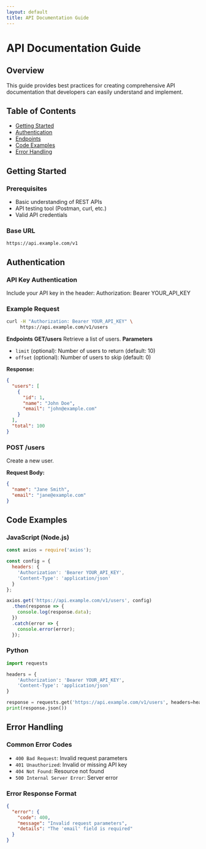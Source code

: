 ```yaml
---
layout: default
title: API Documentation Guide
---
```

# API Documentation Guide

## Overview
This guide provides best practices for creating comprehensive API documentation that developers can easily understand and implement.

## Table of Contents
- [Getting Started](#getting-started)
- [Authentication](#authentication)
- [Endpoints](#endpoints)
- [Code Examples](#code-examples)
- [Error Handling](#error-handling)

## Getting Started

### Prerequisites
- Basic understanding of REST APIs
- API testing tool (Postman, curl, etc.)
- Valid API credentials

### Base URL
`https://api.example.com/v1`

## Authentication

### API Key Authentication
Include your API key in the header:
Authorization: Bearer YOUR_API_KEY
### Example Request
```bash
curl -H "Authorization: Bearer YOUR_API_KEY" \
     https://api.example.com/v1/users
```

**Endpoints**
**GET/users**
Retrieve a list of users.
**Parameters**
   - `limit` (optional): Number of users to return (default: 10)
   - `offset` (optional): Number of users to skip (default: 0)
   
   **Response:**
   ```json
   {
     "users": [
       {
         "id": 1,
         "name": "John Doe",
         "email": "john@example.com"
       }
     ],
     "total": 100
   }
   ```
   
   ### POST /users
   Create a new user.
   
   **Request Body:**
   ```json
   {
     "name": "Jane Smith",
     "email": "jane@example.com"
   }
   ```
   
   ## Code Examples
   
   ### JavaScript (Node.js)
   ```javascript
   const axios = require('axios');
   
   const config = {
     headers: {
       'Authorization': 'Bearer YOUR_API_KEY',
       'Content-Type': 'application/json'
     }
   };
   
   axios.get('https://api.example.com/v1/users', config)
     .then(response => {
       console.log(response.data);
     })
     .catch(error => {
       console.error(error);
     });
   ```
   
   ### Python
   ```python
   import requests
   
   headers = {
       'Authorization': 'Bearer YOUR_API_KEY',
       'Content-Type': 'application/json'
   }
   
   response = requests.get('https://api.example.com/v1/users', headers=headers)
   print(response.json())
   ```
   
   ## Error Handling
   
   ### Common Error Codes
   - `400 Bad Request`: Invalid request parameters
   - `401 Unauthorized`: Invalid or missing API key
   - `404 Not Found`: Resource not found
   - `500 Internal Server Error`: Server error
   
   ### Error Response Format
   ```json
   {
     "error": {
       "code": 400,
       "message": "Invalid request parameters",
       "details": "The 'email' field is required"
     }
   }
   ```
   ```


